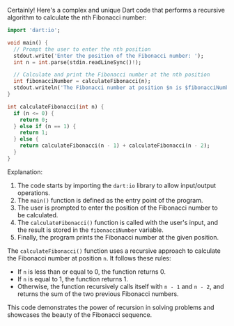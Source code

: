 Certainly! Here's a complex and unique Dart code that performs a recursive algorithm to calculate the nth Fibonacci number:

```dart
import 'dart:io';

void main() {
  // Prompt the user to enter the nth position
  stdout.write('Enter the position of the Fibonacci number: ');
  int n = int.parse(stdin.readLineSync()!);

  // Calculate and print the Fibonacci number at the nth position
  int fibonacciNumber = calculateFibonacci(n);
  stdout.writeln('The Fibonacci number at position $n is $fibonacciNumber');
}

int calculateFibonacci(int n) {
  if (n <= 0) {
    return 0;
  } else if (n == 1) {
    return 1;
  } else {
    return calculateFibonacci(n - 1) + calculateFibonacci(n - 2);
  }
}
```

Explanation:
1. The code starts by importing the `dart:io` library to allow input/output operations.
2. The `main()` function is defined as the entry point of the program.
3. The user is prompted to enter the position of the Fibonacci number to be calculated.
4. The `calculateFibonacci()` function is called with the user's input, and the result is stored in the `fibonacciNumber` variable.
5. Finally, the program prints the Fibonacci number at the given position.

The `calculateFibonacci()` function uses a recursive approach to calculate the Fibonacci number at position `n`. It follows these rules:
- If `n` is less than or equal to 0, the function returns 0.
- If `n` is equal to 1, the function returns 1.
- Otherwise, the function recursively calls itself with `n - 1` and `n - 2`, and returns the sum of the two previous Fibonacci numbers.

This code demonstrates the power of recursion in solving problems and showcases the beauty of the Fibonacci sequence.